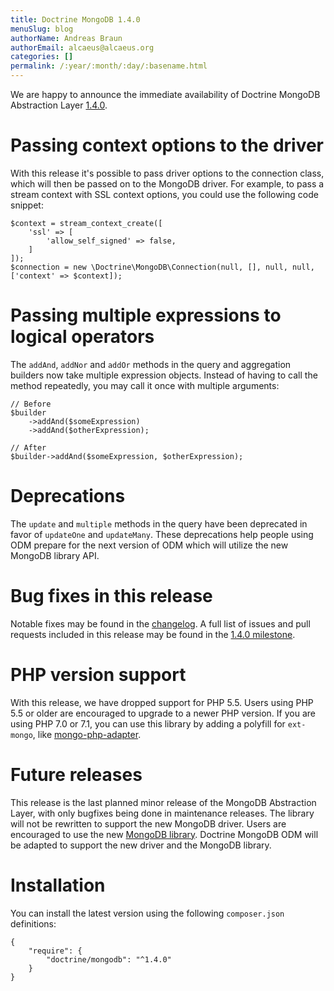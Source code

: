 ```yaml
---
title: Doctrine MongoDB 1.4.0
menuSlug: blog
authorName: Andreas Braun
authorEmail: alcaeus@alcaeus.org
categories: []
permalink: /:year/:month/:day/:basename.html
---
```

We are happy to announce the immediate availability of Doctrine MongoDB
Abstraction Layer
[1.4.0](https://github.com/doctrine/mongodb/releases/tag/1.4.0).

Passing context options to the driver
=====================================

With this release it's possible to pass driver options to the connection
class, which will then be passed on to the MongoDB driver. For example,
to pass a stream context with SSL context options, you could use the
following code snippet:

~~~~ {.sourceCode .php}
$context = stream_context_create([
    'ssl' => [
        'allow_self_signed' => false,
    ]
]);
$connection = new \Doctrine\MongoDB\Connection(null, [], null, null, ['context' => $context]);
~~~~

Passing multiple expressions to logical operators
=================================================

The `addAnd`, `addNor` and `addOr` methods in the query and aggregation
builders now take multiple expression objects. Instead of having to call
the method repeatedly, you may call it once with multiple arguments:

~~~~ {.sourceCode .php}
// Before
$builder
    ->addAnd($someExpression)
    ->addAnd($otherExpression);

// After
$builder->addAnd($someExpression, $otherExpression);
~~~~

Deprecations
============

The `update` and `multiple` methods in the query have been deprecated in
favor of `updateOne` and `updateMany`. These deprecations help people
using ODM prepare for the next version of ODM which will utilize the new
MongoDB library API.

Bug fixes in this release
=========================

Notable fixes may be found in the
[changelog](https://github.com/doctrine/mongodb/blob/master/CHANGELOG-1.4.md#140-2016-11-22).
A full list of issues and pull requests included in this release may be
found in the [1.4.0
milestone](https://github.com/doctrine/mongodb/issues?q=milestone%3A1.4.0).

PHP version support
===================

With this release, we have dropped support for PHP 5.5. Users using PHP
5.5 or older are encouraged to upgrade to a newer PHP version. If you
are using PHP 7.0 or 7.1, you can use this library by adding a polyfill
for `ext-mongo`, like
[mongo-php-adapter](https://github.com/alcaeus/mongo-php-adapter).

Future releases
===============

This release is the last planned minor release of the MongoDB
Abstraction Layer, with only bugfixes being done in maintenance
releases. The library will not be rewritten to support the new MongoDB
driver. Users are encouraged to use the new [MongoDB
library](https://github.com/mongodb/mongo-php-library). Doctrine
MongoDB ODM will be adapted to support the new driver and the MongoDB
library.

Installation
============

You can install the latest version using the following `composer.json`
definitions:

~~~~ {.sourceCode .json}
{
    "require": {
        "doctrine/mongodb": "^1.4.0"
    }
}
~~~~
